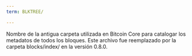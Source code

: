 ```yaml
---
term: BLKTREE/

---
```

Nombre de la antigua carpeta utilizada en Bitcoin Core para catalogar los metadatos de todos los bloques. Este archivo fue reemplazado por la carpeta blocks/index/ en la versión 0.8.0.